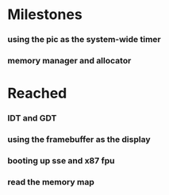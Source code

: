 # Milestones
### using the pic as the system-wide timer
### memory manager and allocator
# Reached
### IDT and GDT
### using the framebuffer as the display
### booting up sse and x87 fpu
### read the memory map